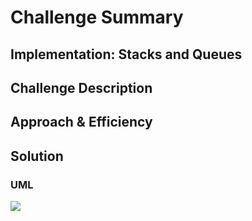 # Challenge Summary
## Implementation: Stacks and Queues

## Challenge Description


## Approach & Efficiency


## Solution
### UML
![](https://github.com/AhlamAlefishat-401-advanced-javascript/data-structures-and-algorithms/blob/master/assets/)
